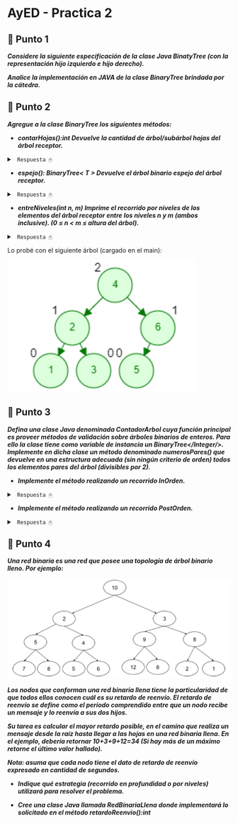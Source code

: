 # AyED - Practica 2


## 🔵 Punto 1
***Considere la siguiente especificación de la clase Java BinatyTree (con la representación hijo izquierdo e hijo derecho).***

***Analice la implementación en JAVA de la clase BinaryTree brindada por la cátedra.***

## 🔵 Punto 2
***Agregue a la clase BinaryTree los siguientes métodos:***

* ***contarHojas():int Devuelve la cantidad de árbol/subárbol hojas del árbol receptor.***

<details><summary> <code> Respuesta 🖱 </code></summary><br>

~~~java
public  int contarHojas() {
	int hojasizq=0;
	int hojasder=0;
	if (this.isLeaf())
		return 1;		//El arbol no tiene hijos, devuelve 1
	else if (this.isEmpty())
		return 0;		//El arbol esta vacio, devuelve 0
	else {
		if (this.hasLeftChild())
			hojasizq = this.getLeftChild().contarHojas();
		if (this.hasRightChild())
			hojasder = this.getRightChild().contarHojas();
	}
	return hojasder + hojasizq;
}
~~~

</details>

* ***espejo(): BinaryTree< T > Devuelve el árbol binario espejo del árbol receptor.***

<details><summary> <code> Respuesta 🖱 </code></summary><br>

~~~java
public BinaryTree<T> espejo(){
	BinaryTree auxEsp = new BinaryTree<>(this.getData());
	if (this.hasLeftChild())
		auxEsp.addRightChild(this.getLeftChild().espejo());
	if (this.hasRightChild())
		auxEsp.addLeftChild(this.getRightChild().espejo());
	return auxEsp;
}
~~~

</details>

* ***entreNiveles(int n, m) Imprime el recorrido por niveles de los elementos del árbol
receptor entre los niveles n y m (ambos inclusive). (0 ≤ n < m ≤ altura del árbol).***

<details><summary> <code> Respuesta 🖱 </code></summary><br>

~~~java
public void entreNiveles(int n, int m){
	//verifico que el arbol no este vacío y n y m sean válidos
	if (this.isEmpty() || n < 0 || m < n) 
		return;

	Queue<BinaryTree<T>> cola = new LinkedList();
	cola.add(this);
	int nivel = 0;

	while (!cola.isEmpty()) {
		System.out.print("\n");
		int aux = cola.size();
		if (nivel >= n && nivel <= m) {
			System.out.print("Nivel " + nivel+ " --> ");
			for (int i = 0; i < aux; i++) {
				BinaryTree<T> nodo = cola.remove();
				System.out.print(nodo.getData() + " ");
				if (nodo.hasLeftChild())
					cola.add(nodo.getLeftChild());
				if (nodo.hasRightChild())
					cola.add(nodo.getRightChild());
			}
		} 
		else {
			for (int i = 0; i < aux; i++) {
				cola.remove();
			}
		}
		nivel++;
	}
}
~~~

</details>

Lo probé con el siguiente árbol (cargado en el main):

![ImagenArbolEjemplo](/AyEDproject/src/recursos/imagen03.png)

## 🔵 Punto 3
***Defina una clase Java denominada ContadorArbol cuya función principal es proveer métodos de validación sobre árboles binarios de enteros. Para ello la clase tiene como variable de instancia un BinaryTree</Integer/>. Implemente en dicha clase un método denominado numerosPares() que devuelve en una estructura adecuada (sin ningún criterio de orden) todos los elementos pares del árbol (divisibles por 2).***

* ***Implemente el método realizando un recorrido InOrden.***

<details><summary> <code> Respuesta 🖱 </code></summary><br>

~~~java
// InOrder (se procesa hijo izquierdo - raiz - hijo derecho)
public LinkedList<Integer> NumerosParesInOr() {
    LinkedList<Integer> lista = new LinkedList<Integer>();
    if (!arbol.isEmpty()) // Si tengo elemento en el arbol ejecuto
        this.NumerosParesInOrder(arbol, lista);
    return lista;
}

private void NumerosParesInOrder(BinaryTree<Integer> arbol, LinkedList<Integer> lista) {
    if (arbol.hasLeftChild())
        NumerosParesInOrder(arbol.getLeftChild(), lista);
    if (arbol.getData() % 2 == 0)
        lista.add(arbol.getData());
    if (arbol.hasRightChild())
        NumerosParesInOrder(arbol.getRightChild(), lista);
}
~~~

</details>

* ***Implemente el método realizando un recorrido PostOrden.***

<details><summary> <code> Respuesta 🖱 </code></summary><br>

~~~java
// PostOrden (se procesa hijo izquierdo - hijo derecho - raiz)
public LinkedList<Integer> NumerosParesPostOr() {
    LinkedList<Integer> lista = new LinkedList<Integer>();
    if (!arbol.isEmpty()) // Si tengo elemento en el arbol ejecuto
        this.NumerosParesPostOrder(arbol, lista);
    return lista;
}

private void NumerosParesPostOrder(BinaryTree<Integer> arbol, LinkedList<Integer> lista) {
    if (arbol.hasLeftChild())
        NumerosParesInOrder(arbol.getLeftChild(), lista);
    if (arbol.hasRightChild())
        NumerosParesInOrder(arbol.getRightChild(), lista);
    if (arbol.getData() % 2 == 0)
        lista.add(arbol.getData());
}
~~~

</details>

## 🔵 Punto 4
***Una red binaria es una red que posee una topología de árbol binario lleno. Por ejemplo:***

![RedBinaria](/AyEDproject/src/recursos/imagen04.png)

***Los nodos que conforman una red binaria llena tiene la particularidad de que todos ellos conocen cuál es su retardo de reenvío. El retardo de reenvío se define como el período comprendido entre que un nodo recibe un mensaje y lo reenvía a sus dos hijos.***

***Su tarea es calcular el mayor retardo posible, en el camino que realiza un mensaje desde la raíz hasta llegar a las hojas en una red binaria llena. En el ejemplo, debería retornar 10+3+9+12=34 (Si hay más de un máximo retorne el último valor hallado).***

***Nota: asuma que cada nodo tiene el dato de retardo de reenvío expresado en cantidad de
segundos.***

* ***Indique qué estrategia (recorrido en profundidad o por niveles) utilizará para resolver el problema.***

* ***Cree una clase Java llamada RedBinariaLlena donde implementará lo solicitado en el
método retardoReenvio():int***